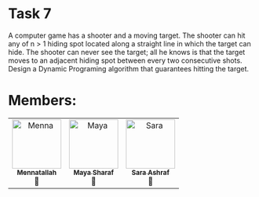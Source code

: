 # Task 7
A computer game has a shooter and a moving target. The shooter can hit any of n > 1 hiding spot located along a
straight line in which the target can hide. The shooter can never see the target; all he knows is that the target moves
to an adjacent hiding spot between every two consecutive shots. Design a Dynamic Programing algorithm that
guarantees hitting the target.

# Members:
<table>
  <tbody>
    <tr>
      <td align="center" valign="top" width="33.33%"><a href="https://github.com/Mennatallah74"><img src="https://github.com/Mennatallah74.png" width="100px;" alt="Menna"/><br /><sub><b>Mennatallah</b></sub></a><br />🌸</td>
      <td align="center" valign="top" width="33.33%"><a href="https://github.com/MightyMaya"><img src="https://github.com/MightyMaya.png" width="100px;" alt="Maya"/><br /><sub><b>Maya Sharaf</b></sub></a><br />🌷</td>
      <td align="center" valign="top" width="33.33%"><a href="https://github.com/Saraashrf"><img src="https://github.com/Saraashrf.png" width="100px;" alt="Sara"/><br /><sub><b>Sara Ashraf</b></sub></a><br />🌟</td>
    </tr>
  </tbody>
</table>
